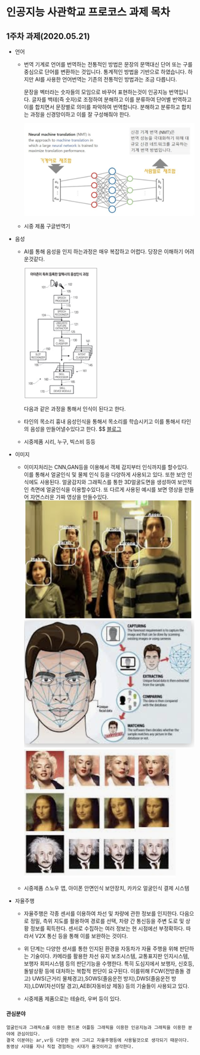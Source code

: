 # 인공지능 사관학교 프로코스 과제 목차

## 1주차 과제(2020.05.21)

* 언어
  - 번역
    기계로 언어를 번역하는 전통적인 방법은 문장의 문맥대신 단어 또는 구를 중심으로 단어를 변환하는 것입니다. 통계적인 방법을 기반으로 하였습니다.
    하지만 AI를 사용한 언어번역는 기존의 전통적인 방법과는 조금 다릅니다.
    
    문장을 벡터라는 숫자들의 모임으로 바꾸어 표현하는것이 인공지능 번역입니다.
    글자를 백테(즉 숫자)로 조정하여 분해하고 이를 분류하여 단어별 번역하고 이를 합치면서 문장별로 의미를 파악하여 번역합니다. 
    분해하고 분류하고 합치는 과정을 신경망이하고 이를 잘 구성해줘야 한다.

    ![신경망 이미지](신경망.png)


  - 시중 제품
     구글번역기
* 음성
  - AI를 통해 음성을 인지 하는과정은 매우 복잡하고 어렵다. 당장은 이해하기 어려운것같다.

    ![아마존 음성인식 과정](아마존1.png)
    
    다음과 같은 과정을 통해서 인식이 된다고 한다.

  - 타인의 목소리 흉내
    음성인식을 통해서 목소리를 학습시키고 이를 통해서 타인의 음성을 만들어낼수있다고 한다. $$
    [블로그](http://melonicedlatte.com/machinelearning/2018/07/02/215933.html)

  - 시중제품
    시리, 누구, 빅스비 등등

* 이미지
    - 이미지처리는 CNN,GAN등을 이용해서 객체 감지부터 인식까지를 할수있다. 
    이를 통해서 얼굴인식 및 물체 인식 등을 다양하게 사용되고 있다. 
    또한 보안 인식에도 사용된다. 얼굴감지와 그래픽스를 통한 3D얼굴도면을 생성하여 보안적인 측면에 얼굴인식을 이용할수있다. 
    또 다르게 사용된 예시를 보면 영상을 만들어 자연스러운 가짜 영상을 만들수있다. 
    ![얼굴 감지](얼굴감지.png)
    ![얼굴인식(보안)](보안얼굴.png)
    ![가짜동영상](딥페이크.png)
    
    - 시중제품
      스노우 앱, 아이폰 안면인식 보안장치, 카카오 얼굴인식 결제 시스템
* 자율주행
    - 자율주행은 각종 센서를 이용하여 차선 및 차량에 관한 정보를 인지한다. 다음으로 정밀, 측위 지도를 활용하여 경로를 선택, 차량 간 통신등을 주변 도로 및 상황 정보를 획득한다. 센서로 수집하는 여러 정보는 현 시점에선 부정확하다. 따라서 V2X 통신 등을 통해 이를 보완하는 것이다. 

    - 위 단계는 다양한 센서를 통한 인지된 환경을 자동차가 자율 주행을 위해 판단하는 기술이다. 카메라를 활용한 차선 유지 보조시스템, 교통표지판 인지시스템, 보행자 회피시스템 등의 판단기능을 수행한다. 특히 도심지에서 보행자, 신호등, 돌발상황 등에 대처하는 복합적 판단이 요구된다. 이를위해 FCW(전방충돌 경고) UWS(근거리 물체경고),SOWS(졸음운전 방지),DWS(졸음운전 방지),LDW(차선이탈 경고),AEB(자동비상 제동) 등의 기술들이 사용되고 있다. 

    - 시중제품
      제품으로는 테슬라, 우버 등이 있다. 

#### 관심분야
    얼굴인식과 그래픽스를 이용한 핸드폰 어플등 그래픽을 이용한 인공지능과 그래픽을 이용한 분야에 관심이있다. 
    결국 이분야는 ar,vr등 다양한 분야 그리고 자율주행등에 사용될것으로 생각되기 때문이다.
    동영상 시대를 지나 직접 경험하는 시대가 올것이라고 생각한다.